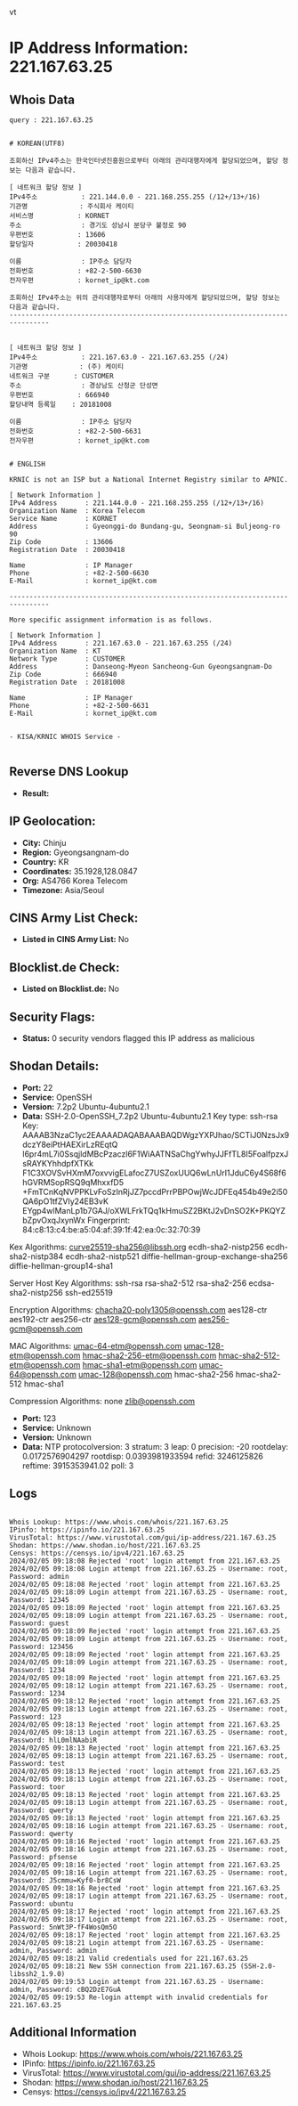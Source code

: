 vt
# IP Address Information: 221.167.63.25

## Whois Data
```
query : 221.167.63.25


# KOREAN(UTF8)

조회하신 IPv4주소는 한국인터넷진흥원으로부터 아래의 관리대행자에게 할당되었으며, 할당 정보는 다음과 같습니다.

[ 네트워크 할당 정보 ]
IPv4주소           : 221.144.0.0 - 221.168.255.255 (/12+/13+/16)
기관명             : 주식회사 케이티
서비스명           : KORNET
주소               : 경기도 성남시 분당구 불정로 90
우편번호           : 13606
할당일자           : 20030418

이름               : IP주소 담당자
전화번호           : +82-2-500-6630
전자우편           : kornet_ip@kt.com

조회하신 IPv4주소는 위의 관리대행자로부터 아래의 사용자에게 할당되었으며, 할당 정보는 다음과 같습니다.
--------------------------------------------------------------------------------


[ 네트워크 할당 정보 ]
IPv4주소           : 221.167.63.0 - 221.167.63.255 (/24)
기관명             : (주) 케이티
네트워크 구분      : CUSTOMER
주소               : 경상남도 산청군 단성면
우편번호           : 666940
할당내역 등록일    : 20181008

이름               : IP주소 담당자
전화번호           : +82-2-500-6631
전자우편           : kornet_ip@kt.com


# ENGLISH

KRNIC is not an ISP but a National Internet Registry similar to APNIC.

[ Network Information ]
IPv4 Address       : 221.144.0.0 - 221.168.255.255 (/12+/13+/16)
Organization Name  : Korea Telecom
Service Name       : KORNET
Address            : Gyeonggi-do Bundang-gu, Seongnam-si Buljeong-ro 90
Zip Code           : 13606
Registration Date  : 20030418

Name               : IP Manager
Phone              : +82-2-500-6630
E-Mail             : kornet_ip@kt.com

--------------------------------------------------------------------------------

More specific assignment information is as follows.

[ Network Information ]
IPv4 Address       : 221.167.63.0 - 221.167.63.255 (/24)
Organization Name  : KT
Network Type       : CUSTOMER
Address            : Danseong-Myeon Sancheong-Gun Gyeongsangnam-Do
Zip Code           : 666940
Registration Date  : 20181008

Name               : IP Manager
Phone              : +82-2-500-6631
E-Mail             : kornet_ip@kt.com


- KISA/KRNIC WHOIS Service -


```
## Reverse DNS Lookup
- **Result:** 

## IP Geolocation:
- **City:** Chinju
- **Region:** Gyeongsangnam-do
- **Country:** KR
- **Coordinates:** 35.1928,128.0847
- **Org:** AS4766 Korea Telecom
- **Timezone:** Asia/Seoul

## CINS Army List Check:
- **Listed in CINS Army List:** 
No

## Blocklist.de Check:
- **Listed on Blocklist.de:** 
No

## Security Flags:
- **Status:** 0 security vendors flagged this IP address as malicious

## Shodan Details:
- **Port:** 22
- **Service:** OpenSSH
- **Version:** 7.2p2 Ubuntu-4ubuntu2.1
- **Data:** SSH-2.0-OpenSSH_7.2p2 Ubuntu-4ubuntu2.1
Key type: ssh-rsa
Key: AAAAB3NzaC1yc2EAAAADAQABAAABAQDWgzYXPJhao/SCTiJ0NzsJx9dczY8eiPtHAEXirLzREqtQ
l6pr4mL7i0SsqjldMBcPzaczl6F1WiAATNSaChgYwhyJJFfTL8I5FoalfpzxJsRAYKYhhdpfXTKk
F1C3XOVSvHXmM7oxvvigELafocZ7USZoxUUQ6wLnUrI1JduC6y4S68f6hGVRMSopRSQ9qMhxxfD5
+FmTCnKqNVPPKLvFoSzInRjJZ7pccdPrrPBPOwjWcJDFEq454b49e2i50QA6pO1tfZVIy24EB3vK
EYgp4wlManLp1b7GAJ/oXWLFrkTQq1kHmuSZ2BKtJ2vDnSO2K+PKQYZbZpvOxqJxynWx
Fingerprint: 84:c8:13:c4:be:a5:04:af:39:1f:42:ea:0c:32:70:39

Kex Algorithms:
	curve25519-sha256@libssh.org
	ecdh-sha2-nistp256
	ecdh-sha2-nistp384
	ecdh-sha2-nistp521
	diffie-hellman-group-exchange-sha256
	diffie-hellman-group14-sha1

Server Host Key Algorithms:
	ssh-rsa
	rsa-sha2-512
	rsa-sha2-256
	ecdsa-sha2-nistp256
	ssh-ed25519

Encryption Algorithms:
	chacha20-poly1305@openssh.com
	aes128-ctr
	aes192-ctr
	aes256-ctr
	aes128-gcm@openssh.com
	aes256-gcm@openssh.com

MAC Algorithms:
	umac-64-etm@openssh.com
	umac-128-etm@openssh.com
	hmac-sha2-256-etm@openssh.com
	hmac-sha2-512-etm@openssh.com
	hmac-sha1-etm@openssh.com
	umac-64@openssh.com
	umac-128@openssh.com
	hmac-sha2-256
	hmac-sha2-512
	hmac-sha1

Compression Algorithms:
	none
	zlib@openssh.com


- **Port:** 123
- **Service:** Unknown
- **Version:** Unknown
- **Data:** NTP
protocolversion: 3
stratum: 3
leap: 0
precision: -20
rootdelay: 0.0172576904297
rootdisp: 0.0393981933594
refid: 3246125826
reftime: 3915353941.02
poll: 3



## Logs
```

Whois Lookup: https://www.whois.com/whois/221.167.63.25
IPinfo: https://ipinfo.io/221.167.63.25
VirusTotal: https://www.virustotal.com/gui/ip-address/221.167.63.25
Shodan: https://www.shodan.io/host/221.167.63.25
Censys: https://censys.io/ipv4/221.167.63.25
2024/02/05 09:18:08 Rejected 'root' login attempt from 221.167.63.25
2024/02/05 09:18:08 Login attempt from 221.167.63.25 - Username: root, Password: admin
2024/02/05 09:18:08 Rejected 'root' login attempt from 221.167.63.25
2024/02/05 09:18:09 Login attempt from 221.167.63.25 - Username: root, Password: 12345
2024/02/05 09:18:09 Rejected 'root' login attempt from 221.167.63.25
2024/02/05 09:18:09 Login attempt from 221.167.63.25 - Username: root, Password: guest
2024/02/05 09:18:09 Rejected 'root' login attempt from 221.167.63.25
2024/02/05 09:18:09 Login attempt from 221.167.63.25 - Username: root, Password: 123456
2024/02/05 09:18:09 Rejected 'root' login attempt from 221.167.63.25
2024/02/05 09:18:09 Login attempt from 221.167.63.25 - Username: root, Password: 1234
2024/02/05 09:18:09 Rejected 'root' login attempt from 221.167.63.25
2024/02/05 09:18:12 Login attempt from 221.167.63.25 - Username: root, Password: 1234
2024/02/05 09:18:12 Rejected 'root' login attempt from 221.167.63.25
2024/02/05 09:18:13 Login attempt from 221.167.63.25 - Username: root, Password: 123
2024/02/05 09:18:13 Rejected 'root' login attempt from 221.167.63.25
2024/02/05 09:18:13 Login attempt from 221.167.63.25 - Username: root, Password: hlL0mlNAabiR
2024/02/05 09:18:13 Rejected 'root' login attempt from 221.167.63.25
2024/02/05 09:18:13 Login attempt from 221.167.63.25 - Username: root, Password: test
2024/02/05 09:18:13 Rejected 'root' login attempt from 221.167.63.25
2024/02/05 09:18:13 Login attempt from 221.167.63.25 - Username: root, Password: toor
2024/02/05 09:18:13 Rejected 'root' login attempt from 221.167.63.25
2024/02/05 09:18:13 Login attempt from 221.167.63.25 - Username: root, Password: qwerty
2024/02/05 09:18:13 Rejected 'root' login attempt from 221.167.63.25
2024/02/05 09:18:16 Login attempt from 221.167.63.25 - Username: root, Password: qwerty
2024/02/05 09:18:16 Rejected 'root' login attempt from 221.167.63.25
2024/02/05 09:18:16 Login attempt from 221.167.63.25 - Username: root, Password: pfsense
2024/02/05 09:18:16 Rejected 'root' login attempt from 221.167.63.25
2024/02/05 09:18:16 Login attempt from 221.167.63.25 - Username: root, Password: J5cmmu=Kyf0-br8CsW
2024/02/05 09:18:16 Rejected 'root' login attempt from 221.167.63.25
2024/02/05 09:18:17 Login attempt from 221.167.63.25 - Username: root, Password: ubuntu
2024/02/05 09:18:17 Rejected 'root' login attempt from 221.167.63.25
2024/02/05 09:18:17 Login attempt from 221.167.63.25 - Username: root, Password: 5nWt3P-fF4WosQm5O
2024/02/05 09:18:17 Rejected 'root' login attempt from 221.167.63.25
2024/02/05 09:18:21 Login attempt from 221.167.63.25 - Username: admin, Password: admin
2024/02/05 09:18:21 Valid credentials used for 221.167.63.25
2024/02/05 09:18:21 New SSH connection from 221.167.63.25 (SSH-2.0-libssh2_1.9.0)
2024/02/05 09:19:53 Login attempt from 221.167.63.25 - Username: admin, Password: cBQ2DzE7GuA
2024/02/05 09:19:53 Re-login attempt with invalid credentials for 221.167.63.25

```
## Additional Information
- Whois Lookup: https://www.whois.com/whois/221.167.63.25
- IPinfo: https://ipinfo.io/221.167.63.25
- VirusTotal: https://www.virustotal.com/gui/ip-address/221.167.63.25
- Shodan: https://www.shodan.io/host/221.167.63.25
- Censys: https://censys.io/ipv4/221.167.63.25

